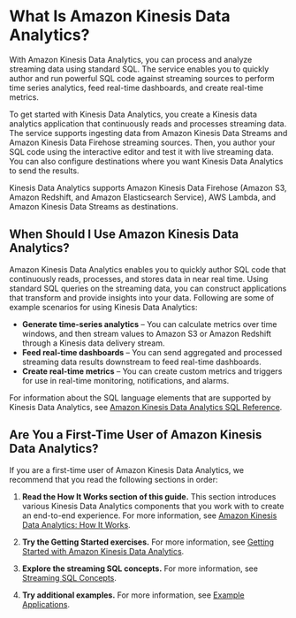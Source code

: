 # What Is Amazon Kinesis Data Analytics?<a name="what-is"></a>

With Amazon Kinesis Data Analytics, you can process and analyze streaming data using standard SQL\. The service enables you to quickly author and run powerful SQL code against streaming sources to perform time series analytics, feed real\-time dashboards, and create real\-time metrics\. 

To get started with Kinesis Data Analytics, you create a Kinesis data analytics application that continuously reads and processes streaming data\. The service supports ingesting data from Amazon Kinesis Data Streams and Amazon Kinesis Data Firehose streaming sources\. Then, you author your SQL code using the interactive editor and test it with live streaming data\. You can also configure destinations where you want Kinesis Data Analytics to send the results\. 

Kinesis Data Analytics supports Amazon Kinesis Data Firehose \(Amazon S3, Amazon Redshift, and Amazon Elasticsearch Service\), AWS Lambda, and Amazon Kinesis Data Streams as destinations\.

## When Should I Use Amazon Kinesis Data Analytics?<a name="when-should-i-use"></a>

Amazon Kinesis Data Analytics enables you to quickly author SQL code that continuously reads, processes, and stores data in near real time\. Using standard SQL queries on the streaming data, you can construct applications that transform and provide insights into your data\. Following are some of example scenarios for using Kinesis Data Analytics:
+ **Generate time\-series analytics** – You can calculate metrics over time windows, and then stream values to Amazon S3 or Amazon Redshift through a Kinesis data delivery stream\.
+ **Feed real\-time dashboards** – You can send aggregated and processed streaming data results downstream to feed real\-time dashboards\.
+ **Create real\-time metrics** – You can create custom metrics and triggers for use in real\-time monitoring, notifications, and alarms\.

For information about the SQL language elements that are supported by Kinesis Data Analytics, see [Amazon Kinesis Data Analytics SQL Reference](http://docs.aws.amazon.com/kinesisanalytics/latest/sqlref/analytics-sql-reference.html)\.

## Are You a First\-Time User of Amazon Kinesis Data Analytics?<a name="first-time-user"></a>

If you are a first\-time user of Amazon Kinesis Data Analytics, we recommend that you read the following sections in order:

1. **Read the How It Works section of this guide\.** This section introduces various Kinesis Data Analytics components that you work with to create an end\-to\-end experience\. For more information, see [Amazon Kinesis Data Analytics: How It Works](how-it-works.md)\.

1. **Try the Getting Started exercises\.** For more information, see [Getting Started with Amazon Kinesis Data Analytics](getting-started.md)\.

1. **Explore the streaming SQL concepts\.** For more information, see [Streaming SQL Concepts](streaming-sql-concepts.md)\.

1. **Try additional examples\.** For more information, see [Example Applications](examples.md)\.